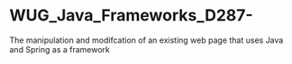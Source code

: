 # WUG_Java_Frameworks_D287-
The manipulation and modifcation of an existing web page that uses Java and Spring as a framework
